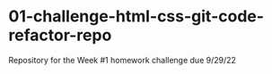 # 01-challenge-html-css-git-code-refactor-repo
Repository for the Week #1 homework challenge due 9/29/22

